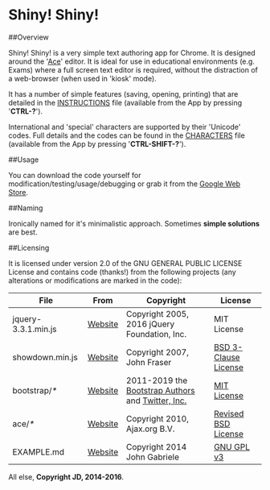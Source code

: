 # Shiny! Shiny!

##Overview

Shiny! Shiny! is a very simple text authoring app for Chrome. It is designed around the '[Ace](https://ace.c9.io)' editor. It is ideal for use in educational environments (e.g. Exams) where a full screen text editor is required, without the distraction of a web-browser (when used in 'kiosk' mode).

It has a number of simple features (saving, opening, printing) that are detailed in the [INSTRUCTIONS](documentation/INSTRUCTIONS.md) file (available from the App by pressing '__CTRL-?__').

International and 'special' characters are supported by their 'Unicode' codes. Full details and the codes can be found in the [CHARACTERS](documentation/CHARACTERS.md) file (available from the App by pressing '__CTRL-SHIFT-?__').

##Usage

You can download the code yourself for modification/testing/usage/debugging or grab it from the [Google Web Store](https://chrome.google.com/webstore/detail/shiny-shiny/ihigondjldgbcfcaabmplodljjliedaf).

##Naming

Ironically named for it's minimalistic approach. Sometimes __simple solutions__ are best.

##Licensing

It is licensed under version 2.0 of the GNU GENERAL PUBLIC LICENSE License and contains code (thanks!) from the following projects (any alterations or modifications are marked in the code):

|File|From|Copyright|License|
|---|---|---|---|
|jquery-3.3.1.min.js|[Website](http://jquery.org)|Copyright 2005, 2016 jQuery Foundation, Inc.|MIT License|
|showdown.min.js|[Website](http://showdownjs.com/)|Copyright 2007, John Fraser|[BSD 3-Clause License](https://github.com/showdownjs/showdown/blob/master/license.txt)|
|bootstrap/_*_|[Website](https://getbootstrap.com)|2011-2019 the [Bootstrap Authors](https://github.com/twbs/bootstrap/graphs/contributors) and [Twitter, Inc.](https://twitter.com/)|[MIT License](https://github.com/twbs/bootstrap/blob/master/LICENSE)|
|ace/_*_|[Website](https://ace.c9.io)|Copyright 2010, Ajax.org B.V.|[Revised BSD License](https://github.com/ajaxorg/ace/blob/master/LICENSE)|
|EXAMPLE.md|[Website](http://www.unexpected-vortices.com/sw/rippledoc/quick-markdown-example.html)|Copyright 2014 John Gabriele|[GNU GPL v3](http://www.gnu.org/licenses/)|

All else, __Copyright JD, 2014-2016__.
